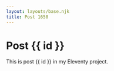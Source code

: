 ```yaml
---
layout: layouts/base.njk
title: Post 1650
---
```


# Post {{ id }}

This is post {{ id }} in my Eleventy project.
